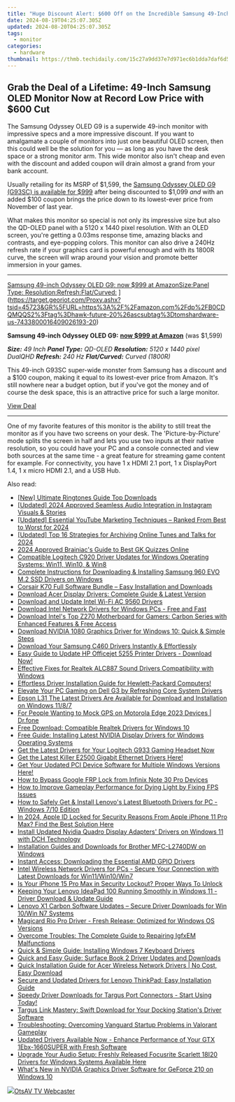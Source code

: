 ```yaml
---
title: "Huge Discount Alert: $600 Off on the Incredible Samsung 49-Inch OLED Monitor - Limited Time Offer"
date: 2024-08-19T04:25:07.305Z
updated: 2024-08-20T04:25:07.305Z
tags:
  - monitor
categories:
  - hardware
thumbnail: https://thmb.techidaily.com/15c27a9dd37e7d971ec6b1dda7daf6d5203783d6fa46bb3c8b563de8f86481fa.jpg
---
```


## Grab the Deal of a Lifetime: 49-Inch Samsung OLED Monitor Now at Record Low Price with $600 Cut

The Samsung Odyssey OLED G9 is a superwide 49-inch monitor with impressive specs and a more impressive discount. If you want to amalgamate a couple of monitors into just one beautiful OLED screen, then this could well be the solution for you — as long as you have the desk space or a strong monitor arm. This wide monitor also isn't cheap and even with the discount and added coupon will drain almost a grand from your bank account.

 Usually retailing for its MSRP of $1,599, the [Samsung Odyssey OLED G9 (G93SC) is available for $999](<https://target.georiot.com/Proxy.ashx?tsid=45723&GR%5FURL=https%3A%2F%2Famazon.com%2Fdp%2FB0CDQMQQS2%3Ftag%3Dhawk-future-20%26ascsubtag%3Dtomshardware-us-9149367012019328651-20>) after being discounted to $1,099 _and_  with an added $100 coupon brings the price down to its lowest-ever price from November of last year.

 What makes this monitor so special is not only its impressive size but also the QD-OLED panel with a ‎5120 x 1440 pixel resolution. With an OLED screen, you're getting a 0.03ms response time, amazing blacks and contrasts, and eye-popping colors. This monitor can also drive a 240Hz refresh rate if your graphics card is powerful enough and with its 1800R curve, the screen will wrap around your vision and promote better immersion in your games.

---

[Samsung 49-inch Odyssey OLED G9:&nbsp;now $999 at AmazonSize:Panel Type:&nbsp;Resolution:Refresh:Flat/Curved:](https://cdn.mos.cms.futurecdn.net/8WfBJRjQwBzkE58hWs4wA9-200-100.png "Samsung 49-inch Odyssey OLED G9:&nbsp;now $999 at AmazonSize:Panel Type:&nbsp;Resolution:Refresh:Flat/Curved:") ](https://target.georiot.com/Proxy.ashx?tsid=45723&GR%5FURL=https%3A%2F%2Famazon.com%2Fdp%2FB0CDQMQQS2%3Ftag%3Dhawk-future-20%26ascsubtag%3Dtomshardware-us-7433800016409026193-20)

**Samsung 49-inch Odyssey OLED G9:** [**now $999 at Amazon**](https://target.georiot.com/Proxy.ashx?tsid=45723&GR%5FURL=https%3A%2F%2Famazon.com%2Fdp%2FB0CDQMQQS2%3Ftag%3Dhawk-future-20%26ascsubtag%3Dtomshardware-us-1126764442434297223-20) (was $1,599)  
  
_**Size:**_   _49 Inch_
_**Panel Type:**_   _QD-OLED_
_**Resolution:**_   _5120 x 1440 pixel DualQHD_
_**Refresh:**_   _240 Hz_
_**Flat/Curved:**_   _Curved (1800R)_
  
 This 49-inch G93SC super-wide monster from Samsung has a discount and a $100 coupon, making it equal to its lowest-ever price from Amazon. It's still nowhere near a budget option, but if you've got the money and of course the desk space, this is an attractive price for such a large monitor.

[View Deal](https://target.georiot.com/Proxy.ashx?tsid=45723&GR%5FURL=https%3A%2F%2Famazon.com%2Fdp%2FB0CDQMQQS2%3Ftag%3Dhawk-future-20%26ascsubtag%3Dtomshardware-us-7433800016409026193-20)

---

 One of my favorite features of this monitor is the ability to still treat the monitor as if you have two screens on your desk. The 'Picture-by-Picture' mode splits the screen in half and lets you use two inputs at their native resolution, so you could have your PC and a console connected and view both sources at the same time - a great feature for streaming game content for example. For connectivity, you have 1 x HDMI 2.1 port, 1 x DisplayPort 1.4, 1 x micro HDMI 2.1, and a USB Hub.


<ins class="adsbygoogle"
     style="display:block"
     data-ad-format="autorelaxed"
     data-ad-client="ca-pub-7571918770474297"
     data-ad-slot="1223367746"></ins>



<ins class="adsbygoogle"
     style="display:block"
     data-ad-client="ca-pub-7571918770474297"
     data-ad-slot="8358498916"
     data-ad-format="auto"
     data-full-width-responsive="true"></ins>

<span class="atpl-alsoreadstyle">Also read:</span>
<div><ul>
<li><a href="https://some-approaches.techidaily.com/new-ultimate-ringtones-guide-top-downloads/"><u>[New] Ultimate Ringtones Guide  Top Downloads</u></a></li>
<li><a href="https://instagram-video-recordings.techidaily.com/updated-2024-approved-seamless-audio-integration-in-instagram-visuals-and-stories/"><u>[Updated] 2024 Approved  Seamless Audio Integration in Instagram Visuals & Stories</u></a></li>
<li><a href="https://youtube-web.techidaily.com/ed-essential-youtube-marketing-techniques-ranked-from-best-to-worst-for-2024/"><u>[Updated] Essential YouTube Marketing Techniques – Ranked From Best to Worst for 2024</u></a></li>
<li><a href="https://fox-direct.techidaily.com/updated-top-16-strategies-for-archiving-online-tunes-and-talks-for-2024/"><u>[Updated] Top 16 Strategies for Archiving Online Tunes and Talks for 2024</u></a></li>
<li><a href="https://extra-hints.techidaily.com/2024-approved-brainiacs-guide-to-best-gk-quizzes-online/"><u>2024 Approved  Brainiac's Guide to Best GK Quizzes Online</u></a></li>
<li><a href="https://hardware-updates.techidaily.com/compatible-logitech-c920-driver-updates-for-windows-operating-systems-win11-win10-and-win8/"><u>Compatible Logitech C920 Driver Updates for Windows Operating Systems: Win11, Win10, & Win8</u></a></li>
<li><a href="https://hardware-updates.techidaily.com/complete-instructions-for-downloading-and-installing-samsung-960-evo-m2-ssd-drivers-on-windows/"><u>Complete Instructions for Downloading & Installing Samsung 960 EVO M.2 SSD Drivers on Windows</u></a></li>
<li><a href="https://hardware-updates.techidaily.com/corsair-k70-full-software-bundle-easy-installation-and-downloads/"><u>Corsair K70 Full Software Bundle – Easy Installation and Downloads</u></a></li>
<li><a href="https://hardware-updates.techidaily.com/download-acer-display-drivers-complete-guide-and-latest-version/"><u>Download Acer Display Drivers: Complete Guide & Latest Version</u></a></li>
<li><a href="https://hardware-updates.techidaily.com/download-and-update-intel-wi-fi-ac-9560-drivers/"><u>Download and Update Intel Wi-Fi AC 9560 Drivers</u></a></li>
<li><a href="https://hardware-updates.techidaily.com/1722976534768-download-intel-network-drivers-for-windows-pcs-free-and-fast/"><u>Download Intel Network Drivers for Windows PCs - Free and Fast</u></a></li>
<li><a href="https://hardware-updates.techidaily.com/download-intels-top-z270-motherboard-for-gamers-carbon-series-with-enhanced-features-and-free-access/"><u>Download Intel's Top Z270 Motherboard for Gamers: Carbon Series with Enhanced Features & Free Access</u></a></li>
<li><a href="https://hardware-updates.techidaily.com/1722966240150-download-nvidia-1080-graphics-driver-for-windows-10-quick-and-simple-steps/"><u>Download NVIDIA 1080 Graphics Driver for Windows 10: Quick & Simple Steps</u></a></li>
<li><a href="https://hardware-updates.techidaily.com/download-your-samsung-c460-drivers-instantly-and-effortlessly/"><u>Download Your Samsung C460 Drivers Instantly & Effortlessly</u></a></li>
<li><a href="https://hardware-updates.techidaily.com/easy-guide-to-update-hp-officejet-5255-printer-drivers-download-now/"><u>Easy Guide to Update HP Officejet 5255 Printer Drivers - Download Now!</u></a></li>
<li><a href="https://hardware-updates.techidaily.com/effective-fixes-for-realtek-alc887-sound-drivers-compatibility-with-windows/"><u>Effective Fixes for Realtek ALC887 Sound Drivers Compatibility with Windows</u></a></li>
<li><a href="https://hardware-updates.techidaily.com/effortless-driver-installation-guide-for-hewlett-packard-computers/"><u>Effortless Driver Installation Guide for Hewlett-Packard Computers!</u></a></li>
<li><a href="https://hardware-updates.techidaily.com/elevate-your-pc-gaming-on-dell-g3-by-refreshing-core-system-drivers/"><u>Elevate Your PC Gaming on Dell G3 by Refreshing Core System Drivers</u></a></li>
<li><a href="https://hardware-updates.techidaily.com/epson-l31-the-latest-drivers-are-available-for-download-and-installation-on-windows-1187/"><u>Epson L31 The Latest Drivers Are Available for Download and Installation on Windows 11/8/7</u></a></li>
<li><a href="https://android-location.techidaily.com/for-people-wanting-to-mock-gps-on-motorola-edge-2023-devices-drfone-by-drfone-virtual/"><u>For People Wanting to Mock GPS on Motorola Edge 2023 Devices | Dr.fone</u></a></li>
<li><a href="https://hardware-updates.techidaily.com/free-download-compatible-realtek-drivers-for-windows-10/"><u>Free Download: Compatible Realtek Drivers for Windows 10</u></a></li>
<li><a href="https://hardware-updates.techidaily.com/free-guide-installing-latest-nvidia-display-drivers-for-windows-operating-systems/"><u>Free Guide: Installing Latest NVIDIA Display Drivers for Windows Operating Systems</u></a></li>
<li><a href="https://hardware-updates.techidaily.com/get-the-latest-drivers-for-your-logitech-g933-gaming-headset-now/"><u>Get the Latest Drivers for Your Logitech G933 Gaming Headset Now</u></a></li>
<li><a href="https://hardware-updates.techidaily.com/get-the-latest-killer-e2500-gigabit-ethernet-drivers-here/"><u>Get the Latest Killer E2500 Gigabit Ethernet Drivers Here!</u></a></li>
<li><a href="https://hardware-updates.techidaily.com/get-your-updated-pci-device-software-for-multiple-windows-versions-here/"><u>Get Your Updated PCI Device Software for Multiple Windows Versions Here!</u></a></li>
<li><a href="https://bypass-frp.techidaily.com/how-to-bypass-google-frp-lock-from-infinix-note-30-pro-devices-by-drfone-android/"><u>How to Bypass Google FRP Lock from Infinix Note 30 Pro Devices</u></a></li>
<li><a href="https://win-solutions.techidaily.com/how-to-improve-gameplay-performance-for-dying-light-by-fixing-fps-issues/"><u>How to Improve Gameplay Performance for Dying Light by Fixing FPS Issues</u></a></li>
<li><a href="https://hardware-updates.techidaily.com/how-to-safely-get-and-install-lenovos-latest-bluetooth-drivers-for-pc-windows-710-edition/"><u>How to Safely Get & Install Lenovo's Latest Bluetooth Drivers for PC - Windows 7/10 Edition</u></a></li>
<li><a href="https://apple-account.techidaily.com/in-2024-apple-id-locked-for-security-reasons-from-apple-iphone-11-pro-max-find-the-best-solution-here-by-drfone-ios/"><u>In 2024, Apple ID Locked for Security Reasons From Apple iPhone 11 Pro Max? Find the Best Solution Here</u></a></li>
<li><a href="https://hardware-updates.techidaily.com/install-updated-nvidia-quadro-display-adapters-drivers-on-windows-11-with-dch-technology/"><u>Install Updated Nvidia Quadro Display Adapters' Drivers on Windows 11 with DCH Technology</u></a></li>
<li><a href="https://hardware-updates.techidaily.com/installation-guides-and-downloads-for-brother-mfc-l2740dw-on-windows/"><u>Installation Guides and Downloads for Brother MFC-L2740DW on Windows</u></a></li>
<li><a href="https://hardware-updates.techidaily.com/instant-access-downloading-the-essential-amd-gpio-drivers/"><u>Instant Access: Downloading the Essential AMD GPIO Drivers</u></a></li>
<li><a href="https://hardware-updates.techidaily.com/intel-wireless-network-drivers-for-pcs-secure-your-connection-with-latest-downloads-for-win11win10win7/"><u>Intel Wireless Network Drivers for PCs - Secure Your Connection with Latest Downloads for Win11/Win10/Win7</u></a></li>
<li><a href="https://ios-unlock.techidaily.com/is-your-iphone-15-pro-max-in-security-lockout-proper-ways-to-unlock-by-drfone-ios/"><u>Is Your iPhone 15 Pro Max in Security Lockout? Proper Ways To Unlock</u></a></li>
<li><a href="https://hardware-updates.techidaily.com/keeping-your-lenovo-ideapad-100-running-smoothly-in-windows-11-driver-download-and-update-guide/"><u>Keeping Your Lenovo IdeaPad 100 Running Smoothly in Windows 11 - Driver Download & Update Guide</u></a></li>
<li><a href="https://hardware-updates.techidaily.com/lenovo-x1-carbon-software-updates-secure-driver-downloads-for-win-10win-n7-systems/"><u>Lenovo X1 Carbon Software Updates – Secure Driver Downloads for Win 10/Win N7 Systems</u></a></li>
<li><a href="https://hardware-updates.techidaily.com/magicard-rio-pro-driver-fresh-release-optimized-for-windows-os-versions/"><u>Magicard Rio Pro Driver - Fresh Release: Optimized for Windows OS Versions</u></a></li>
<li><a href="https://hardware-updates.techidaily.com/overcome-troubles-the-complete-guide-to-repairing-igfxem-malfunctions/"><u>Overcome Troubles: The Complete Guide to Repairing IgfxEM Malfunctions</u></a></li>
<li><a href="https://hardware-updates.techidaily.com/1722958323763-quick-and-simple-guide-installing-windows-7-keyboard-drivers/"><u>Quick & Simple Guide: Installing Windows 7 Keyboard Drivers</u></a></li>
<li><a href="https://hardware-updates.techidaily.com/quick-and-easy-guide-surface-book-2-driver-updates-and-downloads/"><u>Quick and Easy Guide: Surface Book 2 Driver Updates and Downloads</u></a></li>
<li><a href="https://hardware-updates.techidaily.com/quick-installation-guide-for-acer-wireless-network-drivers-no-cost-easy-download/"><u>Quick Installation Guide for Acer Wireless Network Drivers | No Cost, Easy Download</u></a></li>
<li><a href="https://hardware-updates.techidaily.com/secure-and-updated-drivers-for-lenovo-thinkpad-easy-installation-guide/"><u>Secure and Updated Drivers for Lenovo ThinkPad: Easy Installation Guide</u></a></li>
<li><a href="https://hardware-updates.techidaily.com/1722979129422-speedy-driver-downloads-for-targus-port-connectors-start-using-today/"><u>Speedy Driver Downloads for Targus Port Connectors - Start Using Today!</u></a></li>
<li><a href="https://hardware-updates.techidaily.com/targus-link-mastery-swift-download-for-your-docking-stations-driver-software/"><u>Targus Link Mastery: Swift Download for Your Docking Station's Driver Software</u></a></li>
<li><a href="https://win-answers.techidaily.com/troubleshooting-overcoming-vanguard-startup-problems-in-valorant-gameplay/"><u>Troubleshooting: Overcoming Vanguard Startup Problems in Valorant Gameplay</u></a></li>
<li><a href="https://hardware-updates.techidaily.com/updated-drivers-available-now-enhance-performance-of-your-gtx-1ebx-1660super-with-fresh-software/"><u>Updated Drivers Available Now - Enhance Performance of Your GTX 1Ebx-1660SUPER with Fresh Software</u></a></li>
<li><a href="https://hardware-updates.techidaily.com/upgrade-your-audio-setup-freshly-released-focusrite-scarlett-18i20-drivers-for-windows-systems-available-here/"><u>Upgrade Your Audio Setup: Freshly Released Focusrite Scarlett 18I20 Drivers for Windows Systems Available Here</u></a></li>
<li><a href="https://hardware-updates.techidaily.com/whats-new-in-nvidia-graphics-driver-software-for-geforce-210-on-windows-10/"><u>What's New in NVIDIA Graphics Driver Software for GeForce 210 on Windows 10</u></a></li>
</ul></div>

<!-- affiliate ads begin -->
<a href="https://otszone.ots7.com/order/checkout.php?PRODS=4713324&QTY=1&AFFILIATE=108875&CART=1"><img src="https://green.ots7.com/screenshots/OtsAV/OtsAVTV1.90-300x188.jpg" border="0">OtsAV TV Webcaster</a>
<!-- affiliate ads end -->